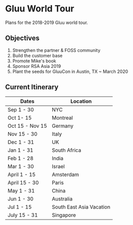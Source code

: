 # Gluu World Tour 
Plans for the 2018-2019 Gluu world tour. 

## Objectives

1. Strengthen the partner & FOSS community
1. Build the customer base
1. Promote Mike's book
1. Sponsor RSA Asia 2019   
1. Plant the seeds for GluuCon in Austin, TX ~ March 2020   

## Current Itinerary

|Dates	| Location|
|-------|--------------|
|Sep 1 - 30|	NYC|
|Oct 1- 15|	Montreal|
|Oct 15 - Nov 15|	Germany|
|Nov 15 - 30|	Italy|
|Dec 1 - 31	|UK|
|Jan 1 - 31|	South Africa|
|Feb 1 - 28|	India|
|Mar 1 - 30|	Israel|
|April 1 - 15|	Amsterdam|
|April 15 - 30|	Paris|
|May 1 - 31|	China |
|Jun 1 - 30|	Australia|
|Jul 1 - 15|	South East Asia Vacation|
|July 15 - 31|	Singapore|
